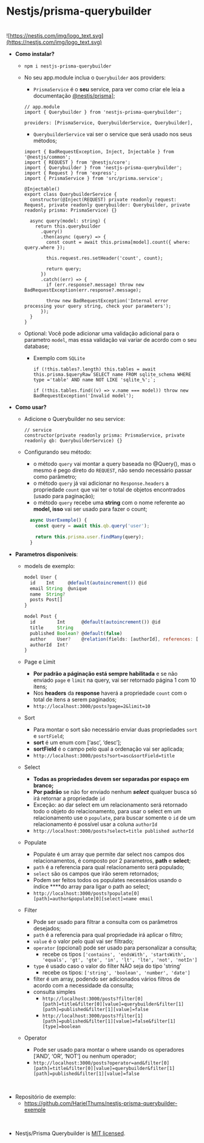 # Nestjs/prisma-querybuilder

#

![https://nestjs.com/img/logo_text.svg](https://nestjs.com/img/logo_text.svg)

- **Como instalar?**

  - `npm i nestjs-prisma-querybuilder`
  - No seu app.module inclua o `Querybuilder` aos providers:

    - `PrismaService` é o **seu** service, para ver como criar ele leia a documentação [@nestjs/prisma](https://docs.nestjs.com/recipes/prisma#use-prisma-client-in-your-nestjs-services)];

    ```tsx
    // app.module
    import { Querybuilder } from 'nestjs-prisma-querybuilder';

    providers: [PrismaService, QuerybuilderService, Querybuilder],
    ```

    - `QuerybuilderService` vai ser o service que será usado nos seus métodos;

    ```tsx
    import { BadRequestException, Inject, Injectable } from '@nestjs/common';
    import { REQUEST } from '@nestjs/core';
    import { Querybuilder } from 'nestjs-prisma-querybuilder';
    import { Request } from 'express';
    import { PrismaService } from 'src/prisma.service';

    @Injectable()
    export class QuerybuilderService {
      constructor(@Inject(REQUEST) private readonly request: Request, private readonly querybuilder: Querybuilder, private readonly prisma: PrismaService) {}

      async query(model: string) {
        return this.querybuilder
          .query()
          .then(async (query) => {
            const count = await this.prisma[model].count({ where: query.where });

            this.request.res.setHeader('count', count);

            return query;
          })
          .catch((err) => {
            if (err.response?.message) throw new BadRequestException(err.response?.message);

            throw new BadRequestException('Internal error processing your query string, check your parameters');
          });
      }
    }
    ```

  - Optional: Você pode adicionar uma validação adicional para o parametro `model`, mas essa validação vai variar de acordo com o seu database;

    - Exemplo com `SQLite`

      ```tsx
      if (!this.tables?.length) this.tables = await this.prisma.$queryRaw`SELECT name FROM sqlite_schema WHERE type ='table' AND name NOT LIKE 'sqlite_%';`;

      if (!this.tables.find((v) => v.name === model)) throw new BadRequestException('Invalid model');
      ```

- **Como usar?**

  - Adicione o Querybuilder no seu service:

    ```tsx
    // service
    constructor(private readonly prisma: PrismaService, private readonly qb: QuerybuilderService) {}
    ```

  - Configurando seu método:

    - o método `query` vai montar a query baseada no @Query(), mas o mesmo é pego direto do `REQUEST`, não sendo necessário passar como parâmetro;
    - o método `query` já vai adicionar no `Response.headers` a propriedade `count` que vai ter o total de objetos encontrados (usado para paginação);
    - o método `query` recebe uma **string** com o nome referente ao **model, isso** vai ser usado para fazer o count;

    ```jsx
      async UserExemple() {
        const query = await this.qb.query('user');

        return this.prisma.user.findMany(query);
      }
    ```

- **Parametros disponiveis**:

  - models de exemplo:

    ```jsx
    model User {
      id    Int     @default(autoincrement()) @id
      email String  @unique
      name  String?
      posts Post[]
    }

    model Post {
      id        Int      @default(autoincrement()) @id
      title     String
      published Boolean? @default(false)
      author    User?    @relation(fields: [authorId], references: [id])
      authorId  Int?
    }
    ```

  - Page e Limit
    - **Por padrão a páginação está sempre habilitada** e se não enviado `page` e `limit` na query, vai ser retornado página 1 com 10 itens;
    - Nos **headers** da **response** haverá a propriedade `count` com o total de itens a serem paginados;
    - `http://localhost:3000/posts?page=2&limit=10`
  - Sort
    - Para montar o sort são necessário enviar duas propriedades `sort` e `sortField`;
    - **sort** é um enum com [‘asc’, ‘desc’];
    - **sortField** é o campo pelo qual a ordenação vai ser aplicada;
    - `http://localhost:3000/posts?sort=asc&sortField=title`
  - Select
    - **Todas as propriedades devem ser separadas por espaço em branco;**
    - **Por padrão** se não for enviado nenhum **_select_** qualquer busca só irá retornar a propriedade `id`
    - Exceção: ao dar select em um relacionamento será retornado todo o objeto do relacionamento, para usar o select em um relacionamento use o `populate`, para buscar somente o `id` de um relacionamento é possível usar a coluna `authorId`
    - `http://localhost:3000/posts?select=title published authorId`
  - Populate
    - Populate é um array que permite dar select nos campos dos relacionamentos, é composto por 2 parametros, **path** e **select**;
    - `path` é a referencia para qual relacionamento será populado;
    - `select` são os campos que irão serem retornados;
    - Podem ser feitos todos os populates necessários usando o índice \*\*\*\*do array para ligar o path ao select;
    - `http://localhost:3000/posts?populate[0][path]=author&populate[0][select]=name email`
  - Filter
    - Pode ser usado para filtrar a consulta com os parâmetros desejados;
    - `path` é a referencia para qual propriedade irá aplicar o filtro;
    - `value` é o valor pelo qual vai ser filtrado;
    - `operator` (opcional) pode ser usado para personalizar a consulta;
      - recebe os tipos `['contains', 'endsWith', 'startsWith', 'equals', 'gt', 'gte', 'in', 'lt', 'lte', 'not', 'notIn']`
    - `type` é usado caso o valor do filter NÃO seja do tipo 'string'
      - recebe os tipos: `['string', 'boolean', 'number', 'date']`
    - filter é um array, podendo ser adicionados vários filtros de acordo com a necessidade da consulta;
    - consulta simples
      - `http://localhost:3000/posts?filter[0][path]=title&filter[0][value]=querybuilder&filter[1][path]=published&filter[1][value]=false`
      - `http://localhost:3000/posts?filter[1][path]=published&filter[1][value]=false&filter[1][type]=boolean`
  - Operator
    - Pode ser usado para montar o where usando os operadores [‘AND’, ‘OR’, ‘NOT’] ou nenhum operador;
    - `http://localhost:3000/posts?operator=and&filter[0][path]=title&filter[0][value]=querybuilder&filter[1][path]=published&filter[1][value]=false`

</br>

- Repositório de exemplo:
  - https://github.com/HarielThums/nestjs-prisma-querybuilder-exemple

</br>

- Nestjs/Prisma Querybuilder is [MIT licensed](LICENSE).
